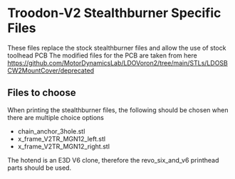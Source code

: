 # Troodon-V2 Stealthburner Specific Files

These files replace the stock stealthburner files and allow the use of stock toolhead PCB
The modified files for the PCB are taken from here https://github.com/MotorDynamicsLab/LDOVoron2/tree/main/STLs/LDOSBCW2MountCover/deprecated

## Files to choose

When printing the stealthburner files, the following should be chosen when there are multiple choice options

* chain_anchor_3hole.stl
* x_frame_V2TR_MGN12_left.stl
* x_frame_V2TR_MGN12_right.stl

The hotend is an E3D V6 clone, therefore the revo_six_and_v6 printhead parts should be used.